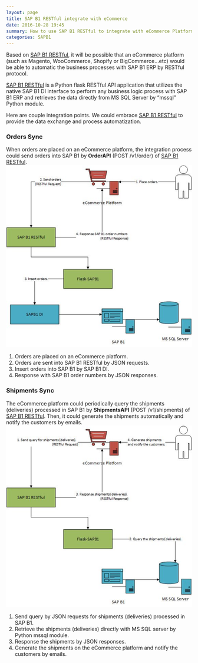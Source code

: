 ```yaml
---
layout: page
title: SAP B1 RESTful integrate with eCommerce
date: 2016-10-28 19:45
summary: How to use SAP B1 RESTful to integrate with eCommerce Platforms.
categories: SAPB1
---
```

Based on [SAP B1 RESTful](https://github.com/ideabosque/SAP-B1-RESTful), it will be possible that an eCommerce platform (such as Magento, WooCommerce, Shopify or BigCommerce…etc) would be able to automatic the business processes with SAP B1 ERP by RESTful protocol.

[SAP B1 RESTful](https://github.com/ideabosque/SAP-B1-RESTful) is a Python flask RESTful API application that utilizes the native SAP B1 DI interface to perform any business logic process with SAP B1 ERP and retrieves the data directly from MS SQL Server by “mssql" Python module.

Here are couple integration points. We could embrace [SAP B1 RESTful](https://github.com/ideabosque/SAP-B1-RESTful) to provide the data exchange and process automatization.

### Orders Sync
When orders are placed on an eCommerce platform, the integration process could send orders into SAP B1 by **OrderAPI** (POST /v1/order) of [SAP B1 RESTful](https://github.com/ideabosque/SAP-B1-RESTful).
![Orders Sync](/images/2016-10-28_16-18-11.png)

1. Orders are placed on an eCommerce platform.
2. Orders are sent into SAP B1 RESTful by JSON requests.
3. Insert orders into SAP B1 by SAP B1 DI.
4. Response with SAP B1 order numbers by JSON responses.

### Shipments Sync
The eCommerce platform could periodically query the shipments (deliveries) processed in SAP B1 by **ShipmentsAPI** (POST /v1/shipments) of [SAP B1 RESTful](https://github.com/ideabosque/SAP-B1-RESTful). Then, it could generate the shipments automatically and notify the customers by emails.
![Shipments Sync](/images/2016-10-28_20-18-32.png)

1. Send query by JSON requests for shipments (deliveries) processed in SAP B1.
2. Retrieve the shipments (deliveries) directly with MS SQL server by Python mssql module.
3. Response the shipments by JSON responses.
4. Generate the shipments on the eCommerce platform and notify the customers by emails.
